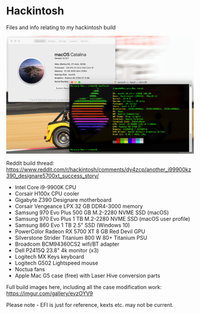 # Hackintosh
Files and info relating to my hackintosh build

<img src="neofetch.png" width="800" />

Reddit build thread: https://www.reddit.com/r/hackintosh/comments/dy4zcp/another_i99900kz390_designare5700xt_success_story/

* Intel Core i9-9900K CPU
* Corsair H100x CPU cooler
* Gigabyte Z390 Designare motherboard
* Corsair Vengeance LPX 32 GB DDR4-3000 memory
* Samsung 970 Evo Plus 500 GB M.2-2280 NVME SSD (macOS)
* Samsung 970 Evo Plus 1 TB M.2-2280 NVME SSD (macOS user profile)
* Samsung 860 Evo 1 TB 2.5" SSD (Windows 10)
* PowerColor Radeon RX 5700 XT 8 GB Red Devil GPU
* Silverstone Strider Titanium 800 W 80+ Titanium PSU
* Broadcom BCM94360CS2 wifi/BT adapter
* Dell P2415Q 23.8" 4k monitor (x3)
* Logitech MX Keys keyboard
* Logitech G502 Lightspeed mouse
* Noctua fans
* Apple Mac G5 case (free) with Laser Hive conversion parts

Full build images here, including all the case modification work: https://imgur.com/gallery/evzOYV9


Please note - EFI is just for reference, kexts etc. may not be current.

